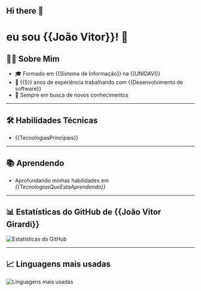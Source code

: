 ## Hi there 👋

# eu sou {{João Vitor}}! 👋

## 🧑‍💻 Sobre Mim

- 🎓 Formado em {{Sistema de Informação}} na {{UNIDAVI}}
- 💼 {{5}} anos de experiência trabalhando com {{Desenvolvimento de software}}
- 🌱 Sempre em busca de novos conhecimentos

---

## 🛠️ Habilidades Técnicas

- {{TecnologiasPrincipais}}

---

## 📚 Aprendendo

- Aprofundando minhas habilidades em _{{TecnologiasQueEstaAprendendo}}_

---

## 📊 Estatísticas do GitHub de {{João Vitor Girardi}}

![Estatísticas do GitHub](https://github-readme-stats.vercel.app/api?username=JoaoVitorGirardii&show_icons=true&theme=github_dark&locale=pt-br)

---

## 📈 Linguagens mais usadas

![Linguagens mais usadas](https://github-readme-stats.vercel.app/api/top-langs/?username=JoaoVitorGirardii&layout=compact&theme=github_dark&locale=pt-br)

